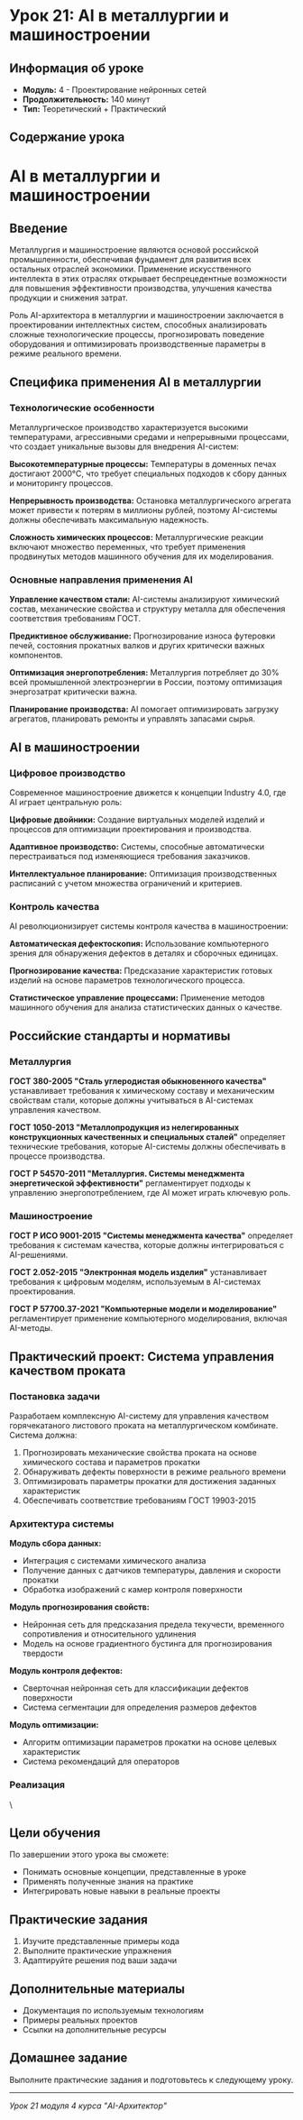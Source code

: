 # Урок 21: AI в металлургии и машиностроении

## Информация об уроке
- **Модуль:** 4 - Проектирование нейронных сетей
- **Продолжительность:** 140 минут
- **Тип:** Теоретический + Практический

## Содержание урока

# AI в металлургии и машиностроении

## Введение

Металлургия и машиностроение являются основой российской промышленности, обеспечивая фундамент для развития всех остальных отраслей экономики. Применение искусственного интеллекта в этих отраслях открывает беспрецедентные возможности для повышения эффективности производства, улучшения качества продукции и снижения затрат.

Роль AI-архитектора в металлургии и машиностроении заключается в проектировании интеллектных систем, способных анализировать сложные технологические процессы, прогнозировать поведение оборудования и оптимизировать производственные параметры в режиме реального времени.

## Специфика применения AI в металлургии

### Технологические особенности

Металлургическое производство характеризуется высокими температурами, агрессивными средами и непрерывными процессами, что создает уникальные вызовы для внедрения AI-систем:

**Высокотемпературные процессы:** Температуры в доменных печах достигают 2000°C, что требует специальных подходов к сбору данных и мониторингу процессов.

**Непрерывность производства:** Остановка металлургического агрегата может привести к потерям в миллионы рублей, поэтому AI-системы должны обеспечивать максимальную надежность.

**Сложность химических процессов:** Металлургические реакции включают множество переменных, что требует применения продвинутых методов машинного обучения для их моделирования.

### Основные направления применения AI

**Управление качеством стали:** AI-системы анализируют химический состав, механические свойства и структуру металла для обеспечения соответствия требованиям ГОСТ.

**Предиктивное обслуживание:** Прогнозирование износа футеровки печей, состояния прокатных валков и других критически важных компонентов.

**Оптимизация энергопотребления:** Металлургия потребляет до 30% всей промышленной электроэнергии в России, поэтому оптимизация энергозатрат критически важна.

**Планирование производства:** AI помогает оптимизировать загрузку агрегатов, планировать ремонты и управлять запасами сырья.

## AI в машиностроении

### Цифровое производство

Современное машиностроение движется к концепции Industry 4.0, где AI играет центральную роль:

**Цифровые двойники:** Создание виртуальных моделей изделий и процессов для оптимизации проектирования и производства.

**Адаптивное производство:** Системы, способные автоматически перестраиваться под изменяющиеся требования заказчиков.

**Интеллектуальное планирование:** Оптимизация производственных расписаний с учетом множества ограничений и критериев.

### Контроль качества

AI революционизирует системы контроля качества в машиностроении:

**Автоматическая дефектоскопия:** Использование компьютерного зрения для обнаружения дефектов в деталях и сборочных единицах.

**Прогнозирование качества:** Предсказание характеристик готовых изделий на основе параметров технологического процесса.

**Статистическое управление процессами:** Применение методов машинного обучения для анализа статистических данных о качестве.

## Российские стандарты и нормативы

### Металлургия

**ГОСТ 380-2005 "Сталь углеродистая обыкновенного качества"** устанавливает требования к химическому составу и механическим свойствам стали, которые должны учитываться в AI-системах управления качеством.

**ГОСТ 1050-2013 "Металлопродукция из нелегированных конструкционных качественных и специальных сталей"** определяет технические требования, которые AI-системы должны обеспечивать в процессе производства.

**ГОСТ Р 54570-2011 "Металлургия. Системы менеджмента энергетической эффективности"** регламентирует подходы к управлению энергопотреблением, где AI может играть ключевую роль.

### Машиностроение

**ГОСТ Р ИСО 9001-2015 "Системы менеджмента качества"** определяет требования к системам качества, которые должны интегрироваться с AI-решениями.

**ГОСТ 2.052-2015 "Электронная модель изделия"** устанавливает требования к цифровым моделям, используемым в AI-системах проектирования.

**ГОСТ Р 57700.37-2021 "Компьютерные модели и моделирование"** регламентирует применение компьютерного моделирования, включая AI-методы.

## Практический проект: Система управления качеством проката

### Постановка задачи

Разработаем комплексную AI-систему для управления качеством горячекатаного листового проката на металлургическом комбинате. Система должна:

1. Прогнозировать механические свойства проката на основе химического состава и параметров прокатки
2. Обнаруживать дефекты поверхности в режиме реального времени
3. Оптимизировать параметры прокатки для достижения заданных характеристик
4. Обеспечивать соответствие требованиям ГОСТ 19903-2015

### Архитектура системы

**Модуль сбора данных:**
- Интеграция с системами химического анализа
- Получение данных с датчиков температуры, давления и скорости прокатки
- Обработка изображений с камер контроля поверхности

**Модуль прогнозирования свойств:**
- Нейронная сеть для предсказания предела текучести, временного сопротивления и относительного удлинения
- Модель на основе градиентного бустинга для прогнозирования твердости

**Модуль контроля дефектов:**
- Сверточная нейронная сеть для классификации дефектов поверхности
- Система сегментации для определения размеров дефектов

**Модуль оптимизации:**
- Алгоритм оптимизации параметров прокатки на основе целевых характеристик
- Система рекомендаций для операторов

### Реализация

\

## Цели обучения
По завершении этого урока вы сможете:
- Понимать основные концепции, представленные в уроке
- Применять полученные знания на практике
- Интегрировать новые навыки в реальные проекты

## Практические задания
1. Изучите представленные примеры кода
2. Выполните практические упражнения
3. Адаптируйте решения под ваши задачи

## Дополнительные материалы
- Документация по используемым технологиям
- Примеры реальных проектов
- Ссылки на дополнительные ресурсы

## Домашнее задание
Выполните практические задания и подготовьтесь к следующему уроку.

---
*Урок 21 модуля 4 курса "AI-Архитектор"*
